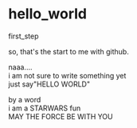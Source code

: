 # hello_world

first_step

so,
that's the start to me with github.

naaa....  
i am not sure to write something yet  
just say"HELLO WORLD"

by a word  
i am a STARWARS fun  
MAY THE FORCE BE WITH YOU
